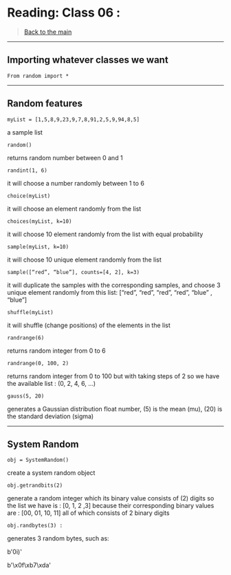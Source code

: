 # Reading: Class 06 :

> [Back to the main](../../README.md)

---

## Importing whatever classes we want

    From random import *

---

## Random features
   
    myList = [1,5,8,9,23,9,7,8,91,2,5,9,94,8,5]

a sample list

    random() 

returns random number between 0 and 1

    randint(1, 6)
    
it will choose a number randomly between 1 to 6

    choice(myList) 
    
it will choose an element randomly from the list 

    choices(myList, k=10)
    
it will choose 10 element randomly from the list with equal probability

    sample(myList, k=10)  
    
it will choose 10 unique element randomly from the list

    sample([“red”, “blue”], counts=[4, 2], k=3)  

it will duplicate the samples with the corresponding samples, and choose 3 unique element randomly from this list:
[“red”, “red”, “red”, “red”, “blue” , “blue”]

    shuffle(myList) 
    
it will shuffle (change positions) of the elements in the list

    randrange(6) 
    
returns random integer from 0 to 6 

    randrange(0, 100, 2) 
    
returns random integer from 0 to 100 but with taking steps of 2 so we have the available list : (0, 2, 4, 6, …)

    gauss(5, 20) 
    
generates a Gaussian distribution float number, (5) is the mean (mu), (20) is the standard deviation (sigma)

--- 

## System Random

    obj = SystemRandom() 
    
create a system random object

    obj.getrandbits(2) 
    
generate a random integer which its binary value consists of (2) digits
so the list we have is : [0, 1, 2 ,3] 
because their corresponding binary values are : [00, 01, 10, 11] all of which consists of 2 binary digits

    obj.randbytes(3) : 
    
generates 3 random bytes, such as: 

b'0i)'

b'\x0f\xb7\xda'

